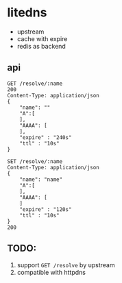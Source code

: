 # litedns

- upstream
- cache with expire
- redis as backend

## api

```
GET /resolve/:name
200
Content-Type: application/json
{
	"name": ""
	"A":[
	],
	"AAAA": [
	],
	"expire" : "240s"
	"ttl" : "10s"
}

SET /resolve/:name
Content-Type: application/json
{
	"name": "name"
	"A":[
	],
	"AAAA": [
	]
	"expire" : "120s"
	"ttl" : "10s"
}
200
```

## TODO:
1. support `GET /resolve` by upstream
2. compatible with httpdns
